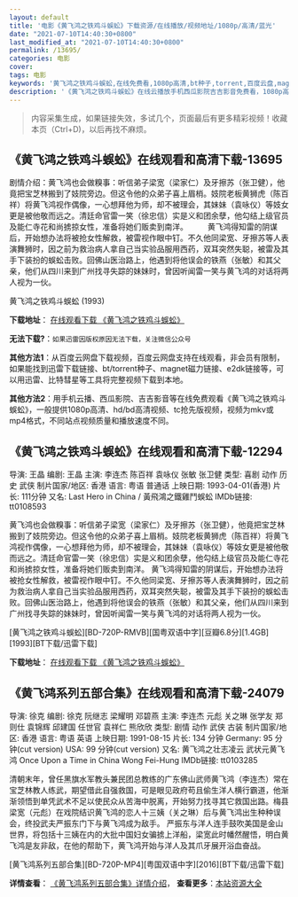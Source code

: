 ```yaml
---
layout: default
title: '电影《黄飞鸿之铁鸡斗蜈蚣》下载资源/在线播放/视频地址/1080p/高清/蓝光'
date: "2021-07-10T14:40:30+0800"
last_modified_at: "2021-07-10T14:40:30+0800"
permalink: /13695/
categories: 电影
cover:
tags: 电影
keywords: '黄飞鸿之铁鸡斗蜈蚣,在线免费看,1080p高清,bt种子,torrent,百度云盘,magnet,磁力链,迅雷下载资源'
description: '《黄飞鸿之铁鸡斗蜈蚣》在线云播放手机西瓜影院吉吉影音免费看，1080p高清bd/hd未删减完整版和tc抢先枪版，mkv/mp4格式，附带bt/torrent种子、magnet/磁力链、百度云盘、网盘资源迅雷下载链接'
---
```


>内容采集生成，如果链接失效，多试几个，页面最后有更多精彩视频！收藏本页（Ctrl+D)，以后再找不麻烦。


## 《黄飞鸿之铁鸡斗蜈蚣》在线观看和高清下载-13695

剧情介绍：黄飞鸿也会做糗事：听信弟子梁宽（梁家仁）及牙擦苏（张卫健），他竟把宝芝林搬到了妓院旁边。但这令他的众弟子喜上眉梢。妓院老板黄狮虎（陈百祥）将黄飞鸿视作偶像，一心想拜他为师，却不被理会，其妹妹（袁咏仪）等妓女更是被他敬而远之。清廷命官雷一笑（徐忠信）实是义和团余孽，他勾结上级官员及能仁寺花和尚掳掠女性，准备将她们贩卖到南洋。  　　黄飞鸿得知雷的阴谋后，开始想办法将被抢女性解救，被雷视作眼中钉。不久他同梁宽、牙擦苏等人表演舞狮时，因之前为救治病人拿自己当实验品服用西药，双耳突然失聪，被雷及其手下装扮的蜈蚣击败。回佛山医治路上，他遇到将他误会的铁燕（张敏）和其父亲，他们从四川来到广州找寻失踪的妹妹时，曾因听闻雷一笑与黄飞鸿的对话将两人视为一伙。


黄飞鸿之铁鸡斗蜈蚣 (1993)

**下载地址**： [在线观看下载 《黄飞鸿之铁鸡斗蜈蚣》](https://www.btbtdy.me/btdy/dy5646.html) 


**无法下载?**：`如果迅雷因版权原因无法下载，关注微信公众号 `

**其他方法1**：从百度云网盘下载视频，百度云网盘支持在线观看，非会员有限制，如果能找到迅雷下载链接、bt/torrent种子、magnet磁力链接、e2dk链接等，可以用迅雷、比特彗星等工具将完整视频下载到本地。

**其他方法2**：用手机云播、西瓜影院、吉吉影音等在线免费观看《黄飞鸿之铁鸡斗蜈蚣》，一般提供1080p高清、hd/bd高清视频、tc抢先版视频，视频为mkv或mp4格式，不同站点视频质量和播放速度不同。


## 《黄飞鸿之铁鸡斗蜈蚣》在线观看和高清下载-12294

导演: 王晶 编剧: 王晶 主演: 李连杰 陈百祥 袁咏仪 张敏 张卫健 类型: 喜剧 动作 历史 武侠 制片国家/地区: 香港 语言: 粤语 普通话 上映日期: 1993-04-01(香港) 片长: 111分钟 又名: Last Hero in China / 黃飛鴻之鐵雞鬥蜈蚣 IMDb链接: tt0108593

黄飞鸿也会做糗事：听信弟子梁宽（梁家仁）及牙擦苏（张卫健），他竟把宝芝林搬到了妓院旁边。但这令他的众弟子喜上眉梢。妓院老板黄狮虎（陈百祥）将黄飞鸿视作偶像，一心想拜他为师，却不被理会，其妹妹（袁咏仪）等妓女更是被他敬而远之。清廷命官雷一笑（徐忠信）实是义和团余孽，他勾结上级官员及能仁寺花和尚掳掠女性，准备将她们贩卖到南洋。 黄飞鸿得知雷的阴谋后，开始想办法将被抢女性解救，被雷视作眼中钉。不久他同梁宽、牙擦苏等人表演舞狮时，因之前为救治病人拿自己当实验品服用西药，双耳突然失聪，被雷及其手下装扮的蜈蚣击败。回佛山医治路上，他遇到将他误会的铁燕（张敏）和其父亲，他们从四川来到广州找寻失踪的妹妹时，曾因听闻雷一笑与黄飞鸿的对话将两人视为一伙。


[黄飞鸿之铁鸡斗蜈蚣][BD-720P-RMVB][国粤双语中字][豆瓣6.8分][1.4GB][1993][BT下载/迅雷下载]

**下载地址**： [在线观看下载 《黄飞鸿之铁鸡斗蜈蚣》](https://www.btdx8.com/torrent/last_hero_in_china_1993.html) 


## 《黄飞鸿系列五部合集》在线观看和高清下载-24079

导演: 徐克 编剧: 徐克 阮继志 梁耀明 邓碧燕 主演: 李连杰 元彪 关之琳 张学友 郑则仕 袁锦辉 邱建国 任世官 袁祥仁 熊欣欣 类型: 剧情 动作 武侠 古装 制片国家/地区: 香港 语言: 粤语 英语 上映日期: 1991-08-15 片长: 134 分钟 Germany: 95 分钟(cut version) USA: 99 分钟(cut version) 又名: 黄飞鸿之壮志凌云 武状元黄飞鸿 Once Upon a Time in China Wong Fei-Hung IMDb链接: tt0103285

清朝末年，曾任黑旗水军教头兼民团总教练的广东佛山武师黄飞鸿（李连杰）常在宝芝林教人练武，期望借此自强救国，可是眼见政府苟且偷生洋人横行霸道，他渐渐领悟到单凭武术不足以使民众从苦海中脱离，开始努力找寻其它救国出路。梅县梁宽（元彪）在戏院结识黄飞鸿的恋人十三姨（关之琳）后与黄飞鸿出生种种误会，终投武夫严振东门下与黄飞鸿成为敌手。 严振东与洋人连手鼓吹美国是金山世界，将包括十三姨在内的大批中国妇女骗掳上洋船，梁宽此时幡然醒悟，明白黄飞鸿是友非敌，在他的帮助下，黄飞鸿开始与洋人及其爪牙展开浴血奋战。


[黄飞鸿系列五部合集][BD-720P-MP4][粤国双语中字][2016][BT下载/迅雷下载]

**详情查看**： [《黄飞鸿系列五部合集》详情介绍](/movie/24079/)， **查看更多**：[本站资源大全](/movie/t/all/)

